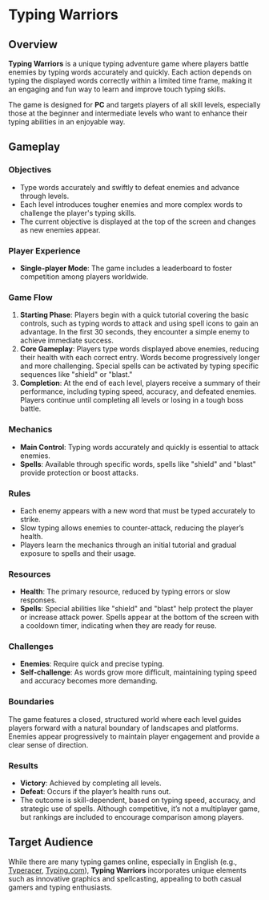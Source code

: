 # Typing Warriors

## Overview
**Typing Warriors** is a unique typing adventure game where players battle enemies by typing words accurately and quickly. Each action depends on typing the displayed words correctly within a limited time frame, making it an engaging and fun way to learn and improve touch typing skills.

The game is designed for **PC** and targets players of all skill levels, especially those at the beginner and intermediate levels who want to enhance their typing abilities in an enjoyable way.

## Gameplay

### Objectives
- Type words accurately and swiftly to defeat enemies and advance through levels.
- Each level introduces tougher enemies and more complex words to challenge the player's typing skills.
- The current objective is displayed at the top of the screen and changes as new enemies appear.

### Player Experience
- **Single-player Mode**: The game includes a leaderboard to foster competition among players worldwide.

### Game Flow
1. **Starting Phase**: Players begin with a quick tutorial covering the basic controls, such as typing words to attack and using spell icons to gain an advantage. In the first 30 seconds, they encounter a simple enemy to achieve immediate success.
2. **Core Gameplay**: Players type words displayed above enemies, reducing their health with each correct entry. Words become progressively longer and more challenging. Special spells can be activated by typing specific sequences like "shield" or "blast."
3. **Completion**: At the end of each level, players receive a summary of their performance, including typing speed, accuracy, and defeated enemies. Players continue until completing all levels or losing in a tough boss battle.

### Mechanics
- **Main Control**: Typing words accurately and quickly is essential to attack enemies.
- **Spells**: Available through specific words, spells like "shield" and "blast" provide protection or boost attacks.
  
### Rules
- Each enemy appears with a new word that must be typed accurately to strike.
- Slow typing allows enemies to counter-attack, reducing the player’s health.
- Players learn the mechanics through an initial tutorial and gradual exposure to spells and their usage.

### Resources
- **Health**: The primary resource, reduced by typing errors or slow responses.
- **Spells**: Special abilities like "shield" and "blast" help protect the player or increase attack power. Spells appear at the bottom of the screen with a cooldown timer, indicating when they are ready for reuse.

### Challenges
- **Enemies**: Require quick and precise typing.
- **Self-challenge**: As words grow more difficult, maintaining typing speed and accuracy becomes more demanding.

### Boundaries
The game features a closed, structured world where each level guides players forward with a natural boundary of landscapes and platforms. Enemies appear progressively to maintain player engagement and provide a clear sense of direction.

### Results
- **Victory**: Achieved by completing all levels.
- **Defeat**: Occurs if the player’s health runs out.
- The outcome is skill-dependent, based on typing speed, accuracy, and strategic use of spells. Although competitive, it’s not a multiplayer game, but rankings are included to encourage comparison among players.

## Target Audience
While there are many typing games online, especially in English (e.g., [Typeracer](https://play.typeracer.com), [Typing.com](https://www.typing.com/student/games)), **Typing Warriors** incorporates unique elements such as innovative graphics and spellcasting, appealing to both casual gamers and typing enthusiasts.

